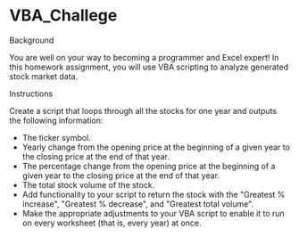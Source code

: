# VBA_Challege

Background

You are well on your way to becoming a programmer and Excel expert! In this homework assignment, you will use VBA scripting to analyze generated stock market data.

Instructions

Create a script that loops through all the stocks for one year and outputs the following information:

 - The ticker symbol.
 - Yearly change from the opening price at the beginning of a given year to the closing price at the end of that year.
 - The percentage change from the opening price at the beginning of a given year to the closing price at the end of that year.
 - The total stock volume of the stock.
 - Add functionality to your script to return the stock with the "Greatest % increase", "Greatest % decrease", and "Greatest total volume". 
 - Make the appropriate adjustments to your VBA script to enable it to run on every worksheet (that is, every year) at once.
